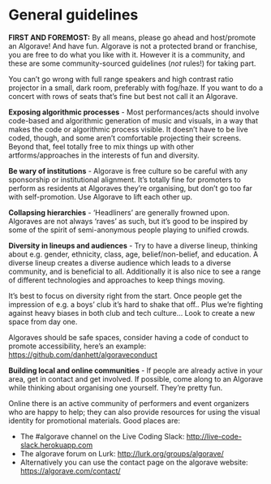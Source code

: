 # General guidelines

**FIRST AND FOREMOST:** By all means, please go ahead and host/promote an Algorave! And have fun. Algorave is not a protected brand or franchise, you are free to do what you like with it. However it is a community, and these are some community-sourced guidelines (*not* rules!) for taking part.

You can’t go wrong with full range speakers and high contrast ratio projector in a small, dark room, preferably with fog/haze. If you want to do a concert with rows of seats that’s fine but best not call it an Algorave.

**Exposing algorithmic processes** -
Most performances/acts should involve code-based and algorithmic generation of music and visuals, in a way that makes the code or algorithmic process visible. It doesn’t have to be live coded, though, and some aren’t comfortable projecting their screens. Beyond that, feel totally free to mix things up with other artforms/approaches in the interests of fun and diversity.

**Be wary of institutions** -
Algorave is free culture so be careful with any sponsorship or institutional alignment. It’s totally fine for promoters to perform as residents at Algoraves they’re organising, but don’t go too far with self-promotion. Use Algorave to lift each other up.

**Collapsing hierarchies** -
‘Headliners’ are generally frowned upon. Algoraves are not always ‘raves’ as such, but it’s good to be inspired by some of the spirit of semi-anonymous people playing to unified crowds.

**Diversity in lineups and audiences** -
Try to have a diverse lineup, thinking about e.g. gender, ethnicity, class, age, belief/non-belief, and education. A diverse lineup creates a diverse audience which leads to a diverse community, and is beneficial to all. Additionally it is also nice to see a range of different technologies and approaches to keep things moving.

It’s best to focus on diversity right from the start. Once people get the impression of e.g. a boys’ club it’s hard to shake that off.. Plus we’re fighting against heavy biases in both club and tech culture… Look to create a new space from day one.

Algoraves should be safe spaces, consider having a code of conduct to promote accessibility, here’s an example: https://github.com/danhett/algoraveconduct

**Building local and online communities** -
If people are already active in your area, get in contact and get involved. If possible, come along to an Algorave while thinking about organising one yourself. They’re pretty fun.

Online there is an active community of performers and event organizers who are happy to help; they can also provide resources for using the visual identity for promotional materials. Good places are:

* The #algorave channel on the Live Coding Slack: http://live-code-slack.herokuapp.com
* The algorave forum on Lurk: http://lurk.org/groups/algorave/ 
* Alternatively you can use the contact page on the algorave website: https://algorave.com/contact/

